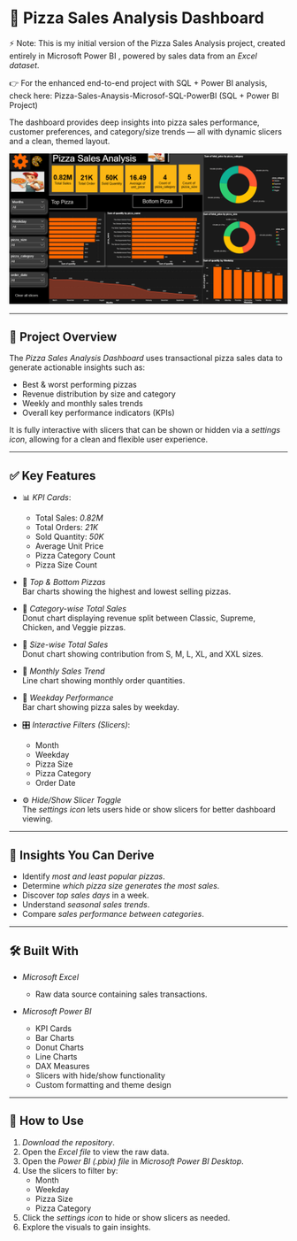 # 🍕 Pizza Sales Analysis Dashboard


⚡ Note: This is my initial version of the Pizza Sales Analysis project, created entirely in Microsoft Power BI , powered by sales data from an *Excel dataset*.  

👉 For the enhanced end-to-end project with SQL + Power BI analysis, check here:
Pizza-Sales-Anaysis-Microsof-SQL-PowerBI (SQL + Power BI Project)

The dashboard provides deep insights into pizza sales performance, customer preferences, and category/size trends — all with dynamic slicers and a clean, themed layout.

![Dashboard Screenshot](Screenshot%202025-08-09%20202055.png)   

---

## 📌 Project Overview

The *Pizza Sales Analysis Dashboard* uses transactional pizza sales data to generate actionable insights such as:
- Best & worst performing pizzas
- Revenue distribution by size and category
- Weekly and monthly sales trends
- Overall key performance indicators (KPIs)

It is fully interactive with slicers that can be shown or hidden via a *settings icon*, allowing for a clean and flexible user experience.

---

## ✅ Key Features

- 📊 *KPI Cards*:
  - Total Sales: *0.82M*
  - Total Orders: *21K*
  - Sold Quantity: *50K*
  - Average Unit Price
  - Pizza Category Count
  - Pizza Size Count

- 🍕 *Top & Bottom Pizzas*  
  Bar charts showing the highest and lowest selling pizzas.

- 🥧 *Category-wise Total Sales*  
  Donut chart displaying revenue split between Classic, Supreme, Chicken, and Veggie pizzas.

- 📏 *Size-wise Total Sales*  
  Donut chart showing contribution from S, M, L, XL, and XXL sizes.

- 📅 *Monthly Sales Trend*  
  Line chart showing monthly order quantities.

- 📆 *Weekday Performance*  
  Bar chart showing pizza sales by weekday.

- 🎛 *Interactive Filters (Slicers)*:
  - Month
  - Weekday
  - Pizza Size
  - Pizza Category
  - Order Date

- ⚙ *Hide/Show Slicer Toggle*  
  The *settings icon* lets users hide or show slicers for better dashboard viewing.

---

## 🧠 Insights You Can Derive

- Identify *most and least popular pizzas*.
- Determine *which pizza size generates the most sales*.
- Discover *top sales days* in a week.
- Understand *seasonal sales trends*.
- Compare *sales performance between categories*.

---

## 🛠 Built With

- *Microsoft Excel*
  - Raw data source containing sales transactions.

- *Microsoft Power BI*
  - KPI Cards
  - Bar Charts
  - Donut Charts
  - Line Charts
  - DAX Measures
  - Slicers with hide/show functionality
  - Custom formatting and theme design

---

## 📂 How to Use

1. *Download the repository*.
2. Open the *Excel file* to view the raw data.
3. Open the *Power BI (.pbix) file* in *Microsoft Power BI Desktop*.
4. Use the slicers to filter by:
   - Month
   - Weekday
   - Pizza Size
   - Pizza Category
5. Click the *settings icon* to hide or show slicers as needed.
6. Explore the visuals to gain insights.
